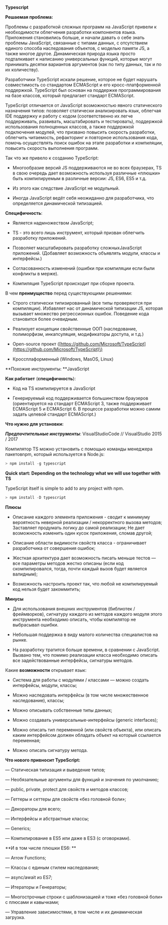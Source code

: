 **Typescript**

**Решаемая проблема:**

Проблемы с разработкой сложных программ на JavaScript привели к необходимости облегчения разработки компонентов языка. Приложения становились больше, и начали давать о себе знать проблемы JavaScript, связанные с типами данных, с отсутствием единого способа наследования объектов, с моделью памяти JS, а также многое другое. Динамическая природа языка просто подталкивает к написанию универсальных функций, которые могут принимать десятки вариантов аргументов \(как по типу данных, так и по их количеству\).

Разработчики TypeScript искали решение, которое не будет нарушать совместимость со стандартом ECMAScript и его кросс-платформенной поддержкой. TypeScript был основан на поддержке программирования на базе классов, который предлагает стандарт ECMAScript.

TypeScript отличается от JavaScript возможностью явного статического назначения типов: позволяет статически анализировать язык, облегчая IDE поддержку и работу с кодом \(соответственно их легче поддерживать, развивать, масштабировать и тестировать\), поддержкой использования полноценных классов, а также поддержкой подключения модулей, что призвано повысить скорость разработки, облегчить читаемость, рефакторинг и повторное использования кода, помочь осуществлять поиск ошибок на этапе разработки и компиляции, повысить скорость выполнения программ.

Так что же привело к созданию TypeScript:

* Многообразие версий JS поддерживаются не во всех браузерах, TS в свою очередь дает возможность используя различные «плюшки» быть компилируемым в различные версии: JS, ES6, ES5 и т.д.

* Из этого как следствие JavaScript не модульный.

* Иногда JavaScript ведёт себя неожиданно для разработчика, что определяется динамической типизацией.

**Специфичность**:

* Является надмножеством JavaScript;

* TS - это всего лишь инструмент, который призван облегчить разработку приложений.

* Позволяет масштабировать разработку сложныхJavaScript приложений. \(Добавляет возможность объявлять модули, классы и интерфейсы.\)

* Согласованность изменений \(ошибки при компиляции если были конфликты в мерже\).

* Компиляция TypeScript происходит при сборке проекта.

В чем **преимущество** перед существующими решениями:

* Строго статически типизированный \(все типы проверяются при компиляции\). Избавляет нас от динамической типизации JS, которая вызывает множество регрессионных ошибок. Поведение кода становится более очевидным.

* Реализует концепции свойственные ООП \(наследование, полиморфизм, инкапсуляция, модификаторы доступа, и т.д.\)

* Open-source проект \([https://github.com/Microsoft/TypeScript](https://github.com/Microsoft/TypeScript)\)

* Кроссплаформенный \(Windows, MasOS, Linux\)

**Похожие инструменты: **JavaScript

**Как работает** \(**специфичность**\):

* Код на TS компилируется в JavaScript

* Генерируемый код поддерживается большинством браузеров \(ориентируется на стандарт ECMAScript 3, также поддерживает ECMAScript 5 и ECMAScript 6. В процессе разработки можно самим задать целевой стандарт ECMAScript.\)

**Что нужно для установки:**

_**Предпочтительные инструменты**_: VisualStudioCode // VisualStudio 2015 / 2017

Компилятор TS можно установить с помощью команды менеджера пакетовnpm, который используется в Node.js:

```node.js
> npm install -g typescript
```

**Quick start: Depending on the technology what we will use together with TS**

TypeScript itself is simple to add to any project with npm.

```js
> npm install -D typescript
```

**Плюсы**

* Описание каждого элемента приложения - сводит к минимуму вероятность неверной реализации / некорректного вызова методов; Заставляет продумать логику до самой реализации; Не дает возможность изменить один кусок приложения, сломав другой;

* Описание области видимости свойств класса - ограничивает разработчика от совершения ошибок;

* Жесткая архитектура дает возможность писать меньше тестов — все параметры методов жестко описаны \(если код скомпилировался, тогда, почти каждый вызов будет является валидным\);

* Возможность настроить проект так, что любой не компилируемый код нельзя будет закоммитить;

**Минусы**

* Для использования внешних инструментов \(библиотек / фреймворков\), сигнатуру каждого из методов каждого модуля этого инструмента необходимо описать, чтобы компилятор не выбрасывал ошибки.

* Небольшая поддержка в виду малого количества специалистов на рынке.

* На разработку тратится больше времени, в сравнении с JavaScript. Вызвано тем, что помимо реализации класса необходимо описать все задействованные интерфейсы, сигнатуры методов.

Какие **возможности** открывает язык:

* Система для работы с модулями / классами — можно создать интерфейсы, модули, классы;

* Можно наследовать интерфейсы \(в том числе множественное наследование\), классы;

* Можно описывать собственные типы данных;

* Можно создавать универсальные-интерфейсы \(generic interfaces\);

* Можно описать тип переменной \(или свойств объекта\), или описать каким интерфейсом должен обладать объект на который ссылается переменная;

* Можно описать сигнатуру метода.

**Что нового привносит TypeScript:**

— Статическая типизация и выведение типов;

— Необязательные аргументы для функций и значения по умолчанию;

— public, private, protect для свойств и методов классов;

— Геттеры и сеттеры для свойств «без головной боли»;

— Декораторы для всего;

— Интерфейсы и абстрактные классы;

— Generics;

— Компилирование в ES5 или даже в ES3 \(с оговорками\).

**И в том числе плюшки ES6: **

— Arrow Functions;

— Классы с единым стилем наследования;

— async/await из ES7;

— Итераторы и Генераторы;

— Многострочные строки с шаблонизацией и тоже «без головной боли» с плюсами и кавычками;

— Управление зависимостями, в том числе и их динамическая загрузка.

